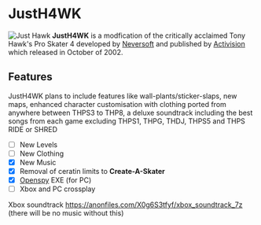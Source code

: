 # JustH4WK
![Just Hawk](https://user-images.githubusercontent.com/108467161/176726312-0b322943-c569-4daf-b13d-bfe93d254765.png)
**JustH4WK** is a modfication of the critically acclaimed Tony Hawk's Pro Skater 4 developed by <a href="https://en.wikipedia.org/wiki/Neversoft" target="_blank">Neversoft</a> and published by <a href="https://en.wikipedia.org/wiki/Activision" target="_blank">Activision</a> which released in October of 2002.


## Features
JustH4WK plans to include features like wall-plants/sticker-slaps, new maps, enhanced character customisation with clothing ported from anywhere between THPS3 to THP8, a deluxe soundtrack including the best songs from each game excluding THPS1, THPG, THDJ, THPS5 and THPS RIDE or SHRED


- [ ] New Levels
- [ ] New Clothing
- [x] New Music
- [x] Removal of ceratin limits to **Create-A-Skater**
- [x] <a href="http://beta.openspy.net/en/" target="_blank">Openspy</a> EXE (for PC)
- [ ] Xbox and PC crossplay

Xbox soundtrack https://anonfiles.com/X0g6S3tfyf/xbox_soundtrack_7z (there will be no music without this)
